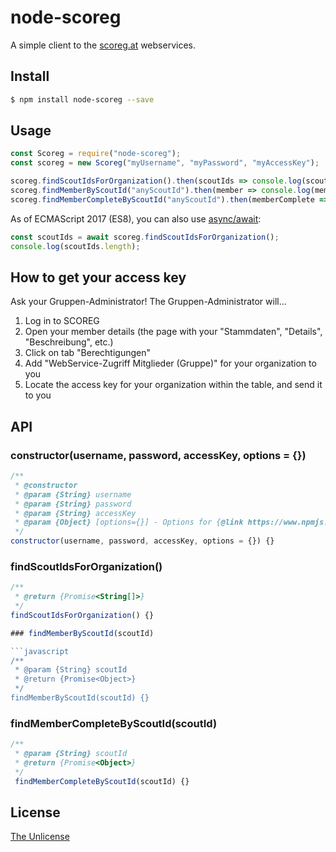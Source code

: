node-scoreg
===========

A simple client to the [scoreg.at](https://scoreg.at/) webservices.


## Install

```sh
$ npm install node-scoreg --save
```


## Usage

```javascript
const Scoreg = require("node-scoreg");
const scoreg = new Scoreg("myUsername", "myPassword", "myAccessKey");

scoreg.findScoutIdsForOrganization().then(scoutIds => console.log(scoutIds));
scoreg.findMemberByScoutId("anyScoutId").then(member => console.log(member));
scoreg.findMemberCompleteByScoutId("anyScoutId").then(memberComplete => console.log(memberComplete));
```

As of ECMAScript 2017 (ES8), you can also use [async/await](https://developer.mozilla.org/en-US/docs/Web/JavaScript/Reference/Operators/await):

```javascript
const scoutIds = await scoreg.findScoutIdsForOrganization();
console.log(scoutIds.length);
```


## How to get your access key

Ask your Gruppen-Administrator! The Gruppen-Administrator will...

1. Log in to SCOREG
2. Open your member details (the page with your "Stammdaten", "Details", "Beschreibung", etc.)
3. Click on tab "Berechtigungen"
4. Add "WebService-Zugriff Mitglieder (Gruppe)" for your organization to you
4. Locate the access key for your organization within the table, and send it to you


## API

### constructor(username, password, accessKey, options = {})

```javascript
/**
 * @constructor
 * @param {String} username
 * @param {String} password
 * @param {String} accessKey
 * @param {Object} [options={}] - Options for {@link https://www.npmjs.com/package/node-fetch node-fetch}
 */
constructor(username, password, accessKey, options = {}) {}
```

### findScoutIdsForOrganization()

```javascript
/**
 * @return {Promise<String[]>}
 */
findScoutIdsForOrganization() {}

### findMemberByScoutId(scoutId)

```javascript
/**
 * @param {String} scoutId
 * @return {Promise<Object>}
 */
findMemberByScoutId(scoutId) {}
```

### findMemberCompleteByScoutId(scoutId)

```javascript
/**
 * @param {String} scoutId
 * @return {Promise<Object>}
 */
 findMemberCompleteByScoutId(scoutId) {}
```


## License

[The Unlicense](http://unlicense.org/)
